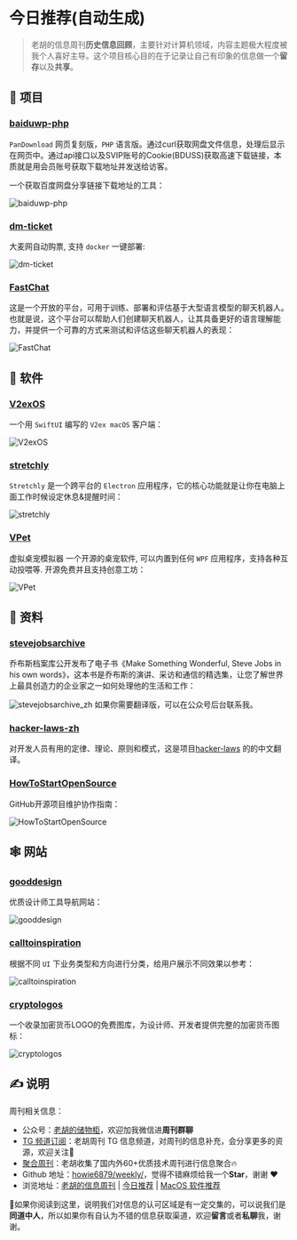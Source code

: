 # 今日推荐(自动生成)

> 老胡的信息周刊**历史信息回顾**，主要针对计算机领域，内容主题极大程度被我个人喜好主导。这个项目核心目的在于记录让自己有印象的信息做一个**留存**以及**共享**。


## 🎯 项目 

### [baiduwp-php](https://github.com/yuantuo666/baiduwp-php)

`PanDownload` 网页复刻版，`PHP` 语言版。通过curl获取网盘文件信息，处理后显示在网页中。通过api接口以及SVIP账号的Cookie(BDUSS)获取高速下载链接，本质就是用会员账号获取下载地址并发送给访客。

一个获取百度网盘分享链接下载地址的工具：

![baiduwp-php](https://images-1252557999.file.myqcloud.com/uPic/baiduwp-php.jpg) 

### [dm-ticket](https://github.com/ClassmateLin/dm-ticket)

大麦网自动购票, 支持 `docker` 一键部署:

![dm-ticket](https://images-1252557999.file.myqcloud.com/uPic/dm-ticket.png) 

### [FastChat](https://github.com/lm-sys/FastChat)

这是一个开放的平台，可用于训练、部署和评估基于大型语言模型的聊天机器人。也就是说，这个平台可以帮助人们创建聊天机器人，让其具备更好的语言理解能力，并提供一个可靠的方式来测试和评估这些聊天机器人的表现：

![FastChat](https://images-1252557999.file.myqcloud.com/uPic/FastChat.jpg) 

## 🤖 软件 

### [V2exOS](https://github.com/isaced/V2exOS)

一个用 `SwiftUI` 编写的 `V2ex macOS` 客户端：

![V2exOS](https://images-1252557999.file.myqcloud.com/uPic/V2exOS.png) 

### [stretchly](https://github.com/hovancik/stretchly)

`Stretchly` 是一个跨平台的 `Electron` 应用程序，它的核心功能就是让你在电脑上面工作时候设定休息&提醒时间：

![stretchly](https://images-1252557999.file.myqcloud.com/uPic/stretchly.jpg) 

### [VPet](https://github.com/LorisYounger/VPet)

虚拟桌宠模拟器 一个开源的桌宠软件, 可以内置到任何 `WPF` 应用程序，支持各种互动投喂等. 开源免费并且支持创意工坊：

![VPet](https://images-1252557999.file.myqcloud.com/uPic/VPet.jpg) 

## 👀 资料 

### [stevejobsarchive](https://book.stevejobsarchive.com/)

乔布斯档案库公开发布了电子书《Make Something Wonderful, Steve Jobs in his own words》，这本书是乔布斯的演讲、采访和通信的精选集，让您了解世界上最具创造力的企业家之一如何处理他的生活和工作：

![stevejobsarchive_zh](https://images-1252557999.file.myqcloud.com/uPic/stevejobsarchive_zh.jpg)
如果你需要翻译版，可以在公众号后台联系我。 

### [hacker-laws-zh](https://github.com/nusr/hacker-laws-zh)

对开发人员有用的定律、理论、原则和模式，这是项目[hacker-laws](https://github.com/dwmkerr/hacker-laws) 的的中文翻译。 

### [HowToStartOpenSource](https://github.com/eryajf/HowToStartOpenSource)

GitHub开源项目维护协作指南：

![HowToStartOpenSource](https://images-1252557999.file.myqcloud.com/uPic/HowToStartOpenSource.jpg) 

## 🕸 网站 

### [gooddesign](https://www.gooddesign.tools/)

优质设计师工具导航网站：

![gooddesign](https://images-1252557999.file.myqcloud.com/uPic/gooddesign.jpg) 

### [calltoinspiration](https://calltoinspiration.com/)

根据不同 `UI` 下业务类型和方向进行分类，给用户展示不同效果以参考：

![calltoinspiration](https://images-1252557999.file.myqcloud.com/uPic/calltoinspiration.jpg) 

### [cryptologos](https://cryptologos.cc/)

一个收录加密货币LOGO的免费图库，为设计师、开发者提供完整的加密货币图标：

![cryptologos](https://images-1252557999.file.myqcloud.com/uPic/cryptologos.jpg) 

## ✍️ 说明

周刊相关信息：

- 公众号：[老胡的储物柜](https://images-1252557999.file.myqcloud.com/uPic/ETIbMe.jpg)，欢迎加我微信进**周刊群聊**
- [TG 频道订阅](https://t.me/howie_weekly)：老胡周刊 TG 信息频道，对周刊的信息补充，会分享更多的资源，欢迎关注👏
- [聚合周刊](https://www.fre321.com/weekly)：老胡收集了国内外60+优质技术周刊进行信息聚合🔥
- Github 地址：[howie6879/weekly/](https://github.com/howie6879/weekly/)，觉得不错麻烦给我一个**Star**，谢谢 ❤️
- 浏览地址：[老胡的信息周刊](https://weekly.howie6879.com) | [今日推荐](https://weekly.howie6879.com/recommend/index.html) | [MacOS 软件推荐](https://weekly.howie6879.com/soft/mac.html)

🙌如果你阅读到这里，说明我们对信息的认可区域是有一定交集的，可以说我们是**同道中人**，所以如果你有自认为不错的信息获取渠道，欢迎**留言**或者**私聊**我，谢谢。